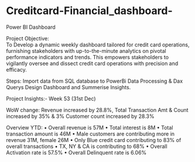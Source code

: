 # Creditcard-Financial_dashboard-
Power BI Dashboard


Project Objective:  
To Develop a dynamic weekly dashboard tailored for credit card operations, furnishing stakeholders with up-to-the-minute analytics on pivotal performance indicators and trends. This empowers stakeholders to vigilantly oversee and dissect credit card operations with precision and efficacy.


Steps: 
Import data from SQL database to PowerBi
Data Processing & Dax Querys
Design Dashboard and Summerise Insights.


Project Insights:- Week 53 (31st Dec)

WoW change: 
 Revenue increased by 28.8%, 
 Total Transaction Amt & Count increased by 35% & 3%
 Customer count increased by 28.3%

Overview YTD:
• Overall revenue is 57M
• Total interest is 8M
• Total transaction amount is 46M
• Male customers are contributing more in revenue 31M, female 26M
• Only Blue credit card contributing to 83% of overall 
transactions
• TX, NY & CA is contributing to 68%
• Overall Activation rate is 57.5%
• Overall Delinquent rate is 6.06%
